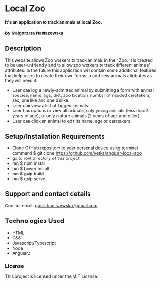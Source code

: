 # Local Zoo

#### It's an application to track animals at local Zoo.

#### By Malgorzata Haniszewska

## Description

This website allows Zoo workers to track animals in their Zoo. It is created to be user-unfriendly and to allow zoo workers to track different animals' attributes. In the future this application will contain some additional features that help users to create their own forms to add new animals attributes as they will need it.
* User can log a newly-admitted animal by submitting a form with animal species, name, age, diet, zoo location, number of needed caretakers, sex, one like and one dislike.
* User can view a list of logged animals.
* User has options to view all animals, only young animals (less than 2 years of age), or only mature animals (2 years of age and older).
* User can click an animal to edit its name, age or caretakers.

## Setup/Installation Requirements

* Clone GitHub repository to your personal device using terminal command $ git clone https://github.com/yetka/angular-local-zoo
* go to root directory of this project
* run $ npm install
* run $ bower install
* run $ gulp build
* run $ gulp serve

## Support and contact details

Contact email: gosia.haniszewska@gmail.com

## Technologies Used

* HTML
* CSS
* Javascript/Typescript
* Node
* Angular2

### License

This project is licensed under the MIT License.
